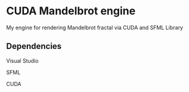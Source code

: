 # CUDA Mandelbrot engine

My engine for rendering Mandelbrot fractal via CUDA and SFML Library

## Dependencies

Visual Studio 

SFML

CUDA
